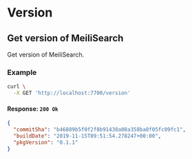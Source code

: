 # Version

## Get version of MeiliSearch

<RouteHighlighter method="GET" route="/version"/>

Get version of MeiliSearch.



### Example

```bash
curl \
  -X GET 'http://localhost:7700/version'
```

#### Response: `200 Ok`

```json
{
  "commitSha": "b46889b5f0f2f8b91438a08a358ba8f05fc09fc1",
  "buildDate": "2019-11-15T09:51:54.278247+00:00",
  "pkgVersion": "0.1.1"
}
```
